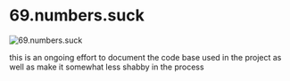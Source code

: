 # 69.numbers.suck
![69.numbers.suck](69.numbers.suck/img/1.fler_-720x541.jpg?raw=true "Title Image")

this is an ongoing effort to document the code base used in the project as well as make it somewhat less shabby in the process 
